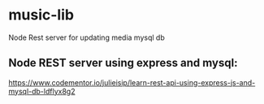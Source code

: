 # music-lib

Node Rest server for updating media mysql db

##  Node REST server using express and mysql:

https://www.codementor.io/julieisip/learn-rest-api-using-express-js-and-mysql-db-ldflyx8g2
